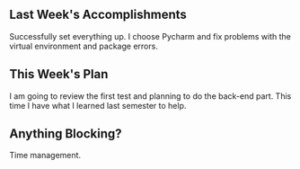 ## Last Week's Accomplishments

Successfully set everything up.
I choose Pycharm and fix problems with the virtual environment and package errors.

## This Week's Plan

I am going to review the first test and planning to do the back-end part. 
This time I have what I learned last semester to help.

## Anything Blocking?

Time management.